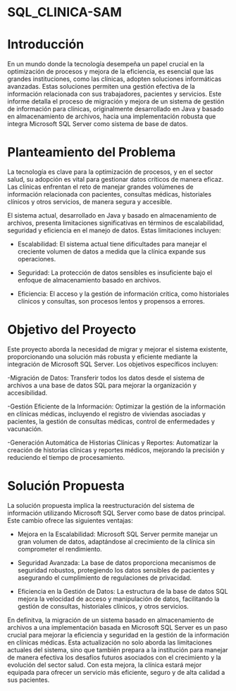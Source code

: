 # SQL_CLINICA-SAM

# Introducción

En un mundo donde la tecnología desempeña un papel crucial en la optimización de procesos y mejora de la eficiencia, es esencial que las grandes instituciones, como las clínicas, adopten soluciones informáticas avanzadas. Estas soluciones permiten una gestión efectiva de la información relacionada con sus trabajadores, pacientes y servicios. Este informe detalla el proceso de migración y mejora de un sistema de gestión de información para clínicas, originalmente desarrollado en Java y basado en almacenamiento de archivos, hacia una implementación robusta que integra Microsoft SQL Server como sistema de base de datos.

# Planteamiento del Problema

La tecnología es clave para la optimización de procesos, y en el sector salud, su adopción es vital para gestionar datos críticos de manera eficaz. Las clínicas enfrentan el reto de manejar grandes volúmenes de información relacionada con pacientes, consultas médicas, historiales clínicos y otros servicios, de manera segura y accesible.

El sistema actual, desarrollado en Java y basado en almacenamiento de archivos, presenta limitaciones significativas en términos de escalabilidad, seguridad y eficiencia en el manejo de datos. Estas limitaciones incluyen:

- Escalabilidad: El sistema actual tiene dificultades para manejar el creciente volumen de datos a medida que la clínica expande sus operaciones.
  
- Seguridad: La protección de datos sensibles es insuficiente bajo el enfoque de almacenamiento basado en archivos.
  
- Eficiencia: El acceso y la gestión de información crítica, como historiales clínicos y consultas, son procesos lentos y propensos a errores.
  
# Objetivo del Proyecto

Este proyecto aborda la necesidad de migrar y mejorar el sistema existente, proporcionando una solución más robusta y eficiente mediante la integración de Microsoft SQL Server. Los objetivos específicos incluyen:

-Migración de Datos: Transferir todos los datos desde el sistema de archivos a una base de datos SQL para mejorar la organización y accesibilidad.

-Gestión Eficiente de la Información: Optimizar la gestión de la información en clínicas médicas, incluyendo el registro de viviendas asociadas y pacientes, la gestión de consultas médicas, control de enfermedades y vacunación.

-Generación Automática de Historias Clínicas y Reportes: Automatizar la creación de historias clínicas y reportes médicos, mejorando la precisión y reduciendo el tiempo de procesamiento.

# Solución Propuesta

La solución propuesta implica la reestructuración del sistema de información utilizando Microsoft SQL Server como base de datos principal. Este cambio ofrece las siguientes ventajas:

- Mejora en la Escalabilidad: Microsoft SQL Server permite manejar un gran volumen de datos, adaptándose al crecimiento de la clínica sin comprometer el rendimiento.

- Seguridad Avanzada: La base de datos proporciona mecanismos de seguridad robustos, protegiendo los datos sensibles de pacientes y asegurando el cumplimiento de regulaciones de privacidad.
  
- Eficiencia en la Gestión de Datos: La estructura de la base de datos SQL mejora la velocidad de acceso y manipulación de datos, facilitando la gestión de consultas, historiales clínicos, y otros servicios.
  

En definitva, la migración de un sistema basado en almacenamiento de archivos a una implementación basada en Microsoft SQL Server es un paso crucial para mejorar la eficiencia y seguridad en la gestión de la información en clínicas médicas. Esta actualización no solo aborda las limitaciones actuales del sistema, sino que también prepara a la institución para manejar de manera efectiva los desafíos futuros asociados con el crecimiento y la evolución del sector salud. Con esta mejora, la clínica estará mejor equipada para ofrecer un servicio más eficiente, seguro y de alta calidad a sus pacientes.
